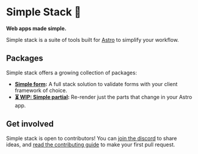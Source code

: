 # Simple Stack 🌱

**Web apps made simple.**

Simple stack is a suite of tools built for [Astro](https://astro.build) to simplify your workflow.

## Packages

Simple stack offers a growing collection of packages:

- **[Simple form](https://github.com/bholmesdev/simple-stack/tree/main/packages/form):** A full stack solution to validate forms with your client framework of choice.
- **[⏳ WIP: Simple partial](https://github.com/bholmesdev/simple-stack/tree/main/packages/partial):** Re-render just the parts that change in your Astro app.

## Get involved

Simple stack is open to contributors! You can [join the discord](https://wtw.dev/chat) to share ideas, and [read the contributing guide](https://github.com/bholmesdev/simple-stack/blob/main/CONTRIBUTING.md) to make your first pull request.